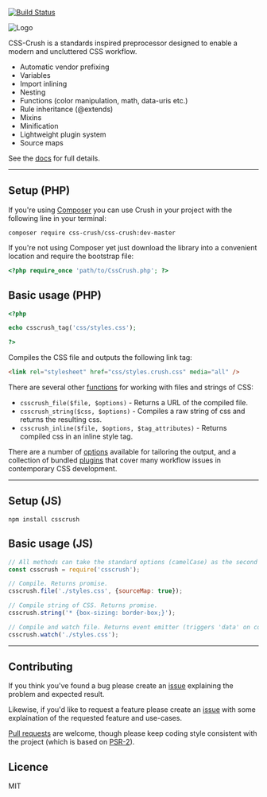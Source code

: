 [![Build Status](https://travis-ci.org/peteboere/css-crush.svg)](https://travis-ci.org/peteboere/css-crush)

<img src="http://the-echoplex.net/csscrush/images/css-crush-external.svg?v=1" alt="Logo"/>

CSS-Crush is a standards inspired preprocessor designed to enable a modern and uncluttered CSS workflow.

* Automatic vendor prefixing
* Variables
* Import inlining
* Nesting
* Functions (color manipulation, math, data-uris etc.)
* Rule inheritance (@extends)
* Mixins
* Minification
* Lightweight plugin system
* Source maps

See the [docs](http://the-echoplex.net/csscrush) for full details.

********************************

## Setup (PHP)

If you're using [Composer](http://getcomposer.org) you can use Crush in your project with the following line in your terminal:

```shell
composer require css-crush/css-crush:dev-master
```

If you're not using Composer yet just download the library into a convenient location and require the bootstrap file:

```php
<?php require_once 'path/to/CssCrush.php'; ?>
```

## Basic usage (PHP)

```php
<?php

echo csscrush_tag('css/styles.css');

?>
```

Compiles the CSS file and outputs the following link tag:

```html
<link rel="stylesheet" href="css/styles.crush.css" media="all" />
```

There are several other [functions](http://the-echoplex.net/csscrush#api) for working with files and strings of CSS:

* `csscrush_file($file, $options)` - Returns a URL of the compiled file.
* `csscrush_string($css, $options)` - Compiles a raw string of css and returns the resulting css.
* `csscrush_inline($file, $options, $tag_attributes)` - Returns compiled css in an inline style tag.

There are a number of [options](http://the-echoplex.net/csscrush#api--options) available for tailoring the output, and a collection of bundled [plugins](http://the-echoplex.net/csscrush#plugins) that cover many workflow issues in contemporary CSS development.

********************************

## Setup (JS)

```shell
npm install csscrush
```

## Basic usage (JS)

```js
// All methods can take the standard options (camelCase) as the second argument.
const csscrush = require('csscrush');

// Compile. Returns promise.
csscrush.file('./styles.css', {sourceMap: true});

// Compile string of CSS. Returns promise.
csscrush.string('* {box-sizing: border-box;}');

// Compile and watch file. Returns event emitter (triggers 'data' on compile).
csscrush.watch('./styles.css');
```

********************************

## Contributing

If you think you've found a bug please create an [issue](https://github.com/peteboere/css-crush/issues) explaining the problem and expected result.

Likewise, if you'd like to request a feature please create an [issue](https://github.com/peteboere/css-crush/issues) with some explaination of the requested feature and use-cases.

[Pull requests](https://help.github.com/articles/using-pull-requests) are welcome, though please keep coding style consistent with the project (which is based on [PSR-2](https://github.com/php-fig/fig-standards/blob/master/accepted/PSR-2-coding-style-guide.md)).


## Licence

MIT
